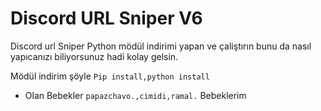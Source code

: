 # Discord URL Sniper V6 

Discord url Sniper Python mödül indirimi yapan ve çaliştırın bunu da nasıl yapıcanızı biliyorsunuz hadi kolay gelsin.

Mödül indirim şöyle ```Pip install,python install```

- Olan Bebekler ```papazchavo.,cimidi,ramal.``` Bebeklerim
